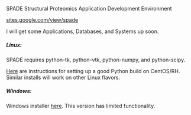 SPADE
Structural Proteomics Application Development Environment 

[sites.google.com/view/spade](sites.google.com/view/spade)


I will get some Applications, Databases, and Systems up soon.


##### Linux:

SPADE requires python-tk, python-vtk, python-numpy, and python-scipy. 

[Here](https://danieleriksson.net/2017/02/08/how-to-install-latest-python-on-centos/) are instructions for setting up a good Python build on CentOS/RH. Similar installs will work on other Linux flavors. 

##### Windows:

Windows installer [here](https://sourceforge.net/projects/spade/). This version has limited functionality.
